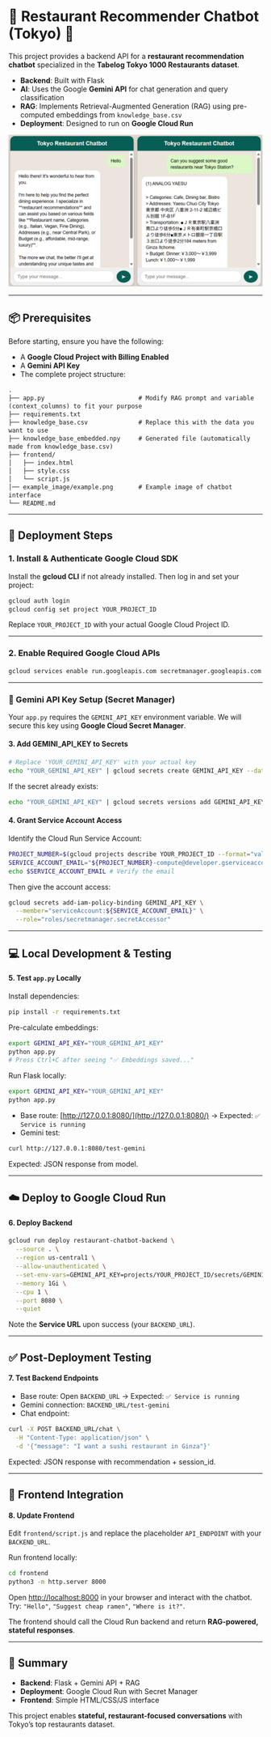 # 🤖 Restaurant Recommender Chatbot (Tokyo) 🍣

This project provides a backend API for a **restaurant recommendation chatbot** specialized in the **Tabelog Tokyo 1000 Restaurants dataset**.

* **Backend**: Built with Flask
* **AI**: Uses the Google **Gemini API** for chat generation and query classification
* **RAG**: Implements Retrieval-Augmented Generation (RAG) using pre-computed embeddings from `knowledge_base.csv`
* **Deployment**: Designed to run on **Google Cloud Run**

![Robot Head](./example_image/example.png)

---

## 📦 Prerequisites

Before starting, ensure you have the following:

* A **Google Cloud Project with Billing Enabled**
* A **Gemini API Key**
* The complete project structure:

```
.
├── app.py                          # Modify RAG prompt and variable (context_columns) to fit your purpose 
├── requirements.txt
├── knowledge_base.csv              # Replace this with the data you want to use
├── knowledge_base_embedded.npy     # Generated file (automatically made from knowledge_base.csv)
├── frontend/
│   ├── index.html
│   ├── style.css
│   └── script.js
│── example_image/example.png       # Example image of chatbot interface
└── README.md
```

---

## 🚀 Deployment Steps

### 1. Install & Authenticate Google Cloud SDK

Install the **gcloud CLI** if not already installed. Then log in and set your project:

```bash
gcloud auth login
gcloud config set project YOUR_PROJECT_ID
```

Replace `YOUR_PROJECT_ID` with your actual Google Cloud Project ID.

---

### 2. Enable Required Google Cloud APIs

```bash
gcloud services enable run.googleapis.com secretmanager.googleapis.com
```

---

### 🔑 Gemini API Key Setup (Secret Manager)

Your `app.py` requires the `GEMINI_API_KEY` environment variable. We will secure this key using **Google Cloud Secret Manager**.

#### 3. Add GEMINI_API_KEY to Secrets

```bash
# Replace 'YOUR_GEMINI_API_KEY' with your actual key
echo "YOUR_GEMINI_API_KEY" | gcloud secrets create GEMINI_API_KEY --data-file=-
```

If the secret already exists:

```bash
echo "YOUR_GEMINI_API_KEY" | gcloud secrets versions add GEMINI_API_KEY --data-file=-
```

#### 4. Grant Service Account Access

Identify the Cloud Run Service Account:

```bash
PROJECT_NUMBER=$(gcloud projects describe YOUR_PROJECT_ID --format="value(projectNumber)")
SERVICE_ACCOUNT_EMAIL="${PROJECT_NUMBER}-compute@developer.gserviceaccount.com"
echo $SERVICE_ACCOUNT_EMAIL # Verify the email
```

Then give the account access:

```bash
gcloud secrets add-iam-policy-binding GEMINI_API_KEY \
  --member="serviceAccount:${SERVICE_ACCOUNT_EMAIL}" \
  --role="roles/secretmanager.secretAccessor"
```

---

## 💻 Local Development & Testing

#### 5. Test `app.py` Locally

Install dependencies:

```bash
pip install -r requirements.txt
```

Pre-calculate embeddings:

```bash
export GEMINI_API_KEY="YOUR_GEMINI_API_KEY"
python app.py
# Press Ctrl+C after seeing "✅ Embeddings saved..."
```

Run Flask locally:

```bash
export GEMINI_API_KEY="YOUR_GEMINI_API_KEY"
python app.py
```

* Base route: [http://127.0.0.1:8080/](http://127.0.0.1:8080/) → Expected: `✅ Service is running`
* Gemini test:

```bash
curl http://127.0.0.1:8080/test-gemini
```

Expected: JSON response from model.

---

## ☁️ Deploy to Google Cloud Run

#### 6. Deploy Backend

```bash
gcloud run deploy restaurant-chatbot-backend \
  --source . \
  --region us-central1 \
  --allow-unauthenticated \
  --set-env-vars=GEMINI_API_KEY=projects/YOUR_PROJECT_ID/secrets/GEMINI_API_KEY/versions/latest \
  --memory 1Gi \
  --cpu 1 \
  --port 8080 \
  --quiet
```

Note the **Service URL** upon success (your `BACKEND_URL`).

---

## ✅ Post-Deployment Testing

#### 7. Test Backend Endpoints

* Base route: Open `BACKEND_URL` → Expected: `✅ Service is running`
* Gemini connection: `BACKEND_URL/test-gemini`
* Chat endpoint:

```bash
curl -X POST BACKEND_URL/chat \
  -H "Content-Type: application/json" \
  -d '{"message": "I want a sushi restaurant in Ginza"}'
```

Expected: JSON response with recommendation + session_id.

---

## 🎨 Frontend Integration

#### 8. Update Frontend

Edit `frontend/script.js` and replace the placeholder `API_ENDPOINT` with your `BACKEND_URL`.

Run frontend locally:

```bash
cd frontend
python3 -m http.server 8000
```

Open [http://localhost:8000](http://localhost:8000) in your browser and interact with the chatbot.
Try: `"Hello"`, `"Suggest cheap ramen"`, `"Where is it?"`.

The frontend should call the Cloud Run backend and return **RAG-powered, stateful responses**.

---

## 📖 Summary

* **Backend**: Flask + Gemini API + RAG
* **Deployment**: Google Cloud Run with Secret Manager
* **Frontend**: Simple HTML/CSS/JS interface

This project enables **stateful, restaurant-focused conversations** with Tokyo’s top restaurants dataset.
